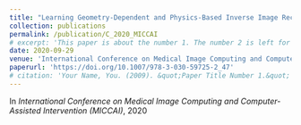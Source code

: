```yaml
---
title: "Learning Geometry-Dependent and Physics-Based Inverse Image Reconstruction"
collection: publications
permalink: /publication/C_2020_MICCAI
# excerpt: 'This paper is about the number 1. The number 2 is left for future work.'
date: 2020-09-29
venue: 'International Conference on Medical Image Computing and Computer-Assisted Intervention (MICCAI)'
paperurl: 'https://doi.org/10.1007/978-3-030-59725-2_47'
# citation: 'Your Name, You. (2009). &quot;Paper Title Number 1.&quot; <i>Journal 1</i>. 1(1).'
---
```


In *International Conference on Medical Image Computing and Computer-Assisted Intervention (MICCAI)*, 2020
